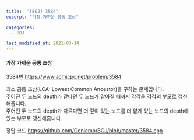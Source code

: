 ```yaml
---
title:  "[BOJ] 3584"
excerpt: "가장 가까운 공통 조상"

categories:
  - BOJ

last_modified_at: 2021-03-14
---
```


#### 가장 가까운 공통 조상

3584번 <https://www.acmicpc.net/problem/3584>

최소 공통 조상(LCA: Lowest Common Ancestor)을 구하는 문제입니다.<br>
주어진 두 노드의 depth가 같다면 두 노드가 같아질 때까지 각각을 각각의 부모로 갱신해줍니다.<br>
주어진 두 노드의 depth가 다르다면 더 깊이 있는 노드를 더 얕게 있는 노드의 depth에 있는 부모로 갱신해줍니다.

정답 코드 <https://github.com/Geniemo/BOJ/blob/master/3584.cpp>